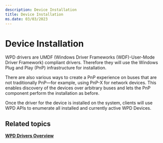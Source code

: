 ```yaml
---
description: Device Installation
title: Device Installation
ms.date: 03/03/2023
---
```


# Device Installation


WPD drivers are UMDF (Windows Driver Frameworks (WDF)-User-Mode Driver Framework) compliant drivers. Therefore they will use the Windows Plug and Play (PnP) infrastructure for installation.

There are also various ways to create a PnP experience on buses that are not traditionally PnP—for example, using PnP-X for network devices. This enables discovery of the devices over arbitrary buses and lets the PnP component perform the installation as before.

Once the driver for the device is installed on the system, clients will use WPD APIs to enumerate all installed and currently active WPD Devices.

## <span id="related_topics"></span>Related topics


[**WPD Drivers Overview**](wpd-drivers-overview.md)

 

 





